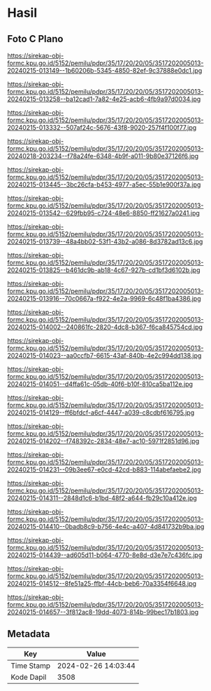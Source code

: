 # Hasil

## Foto C Plano

https://sirekap-obj-formc.kpu.go.id/5152/pemilu/pdpr/35/17/20/20/05/3517202005013-20240215-013149--1b60206b-5345-4850-82ef-9c37888e0dc1.jpg

https://sirekap-obj-formc.kpu.go.id/5152/pemilu/pdpr/35/17/20/20/05/3517202005013-20240215-013258--ba12cad1-7a82-4e25-acb6-4fb9a97d0034.jpg

https://sirekap-obj-formc.kpu.go.id/5152/pemilu/pdpr/35/17/20/20/05/3517202005013-20240215-013332--507af24c-5676-43f8-9020-257f4f100f77.jpg

https://sirekap-obj-formc.kpu.go.id/5152/pemilu/pdpr/35/17/20/20/05/3517202005013-20240218-203234--f78a24fe-6348-4b9f-a011-9b80e37126f6.jpg

https://sirekap-obj-formc.kpu.go.id/5152/pemilu/pdpr/35/17/20/20/05/3517202005013-20240215-013445--3bc26cfa-b453-4977-a5ec-55b1e900f37a.jpg

https://sirekap-obj-formc.kpu.go.id/5152/pemilu/pdpr/35/17/20/20/05/3517202005013-20240215-013542--629fbb95-c724-48e6-8850-ff21627a0241.jpg

https://sirekap-obj-formc.kpu.go.id/5152/pemilu/pdpr/35/17/20/20/05/3517202005013-20240215-013739--48a4bb02-53f1-43b2-a086-8d3782ad13c6.jpg

https://sirekap-obj-formc.kpu.go.id/5152/pemilu/pdpr/35/17/20/20/05/3517202005013-20240215-013825--b461dc9b-ab18-4c67-927b-cd1bf3d6102b.jpg

https://sirekap-obj-formc.kpu.go.id/5152/pemilu/pdpr/35/17/20/20/05/3517202005013-20240215-013916--70c0667a-f922-4e2a-9969-6c48f1ba4386.jpg

https://sirekap-obj-formc.kpu.go.id/5152/pemilu/pdpr/35/17/20/20/05/3517202005013-20240215-014002--240861fc-2820-4dc8-b367-f6ca845754cd.jpg

https://sirekap-obj-formc.kpu.go.id/5152/pemilu/pdpr/35/17/20/20/05/3517202005013-20240215-014023--aa0ccfb7-6615-43af-840b-4e2c994dd138.jpg

https://sirekap-obj-formc.kpu.go.id/5152/pemilu/pdpr/35/17/20/20/05/3517202005013-20240215-014051--d4ffa61c-05db-40f6-b10f-810ca5ba112e.jpg

https://sirekap-obj-formc.kpu.go.id/5152/pemilu/pdpr/35/17/20/20/05/3517202005013-20240215-014129--ff6bfdcf-a6cf-4447-a039-c8cdbf616795.jpg

https://sirekap-obj-formc.kpu.go.id/5152/pemilu/pdpr/35/17/20/20/05/3517202005013-20240215-014202--f748392c-2834-48e7-ac10-5971f2851d96.jpg

https://sirekap-obj-formc.kpu.go.id/5152/pemilu/pdpr/35/17/20/20/05/3517202005013-20240215-014231--09b3ee67-e0cd-42cd-b883-114abefaebe2.jpg

https://sirekap-obj-formc.kpu.go.id/5152/pemilu/pdpr/35/17/20/20/05/3517202005013-20240215-014311--2848d1c6-b1bd-48f2-a644-fb29c10a412e.jpg

https://sirekap-obj-formc.kpu.go.id/5152/pemilu/pdpr/35/17/20/20/05/3517202005013-20240215-014410--0badb8c9-b756-4e4c-a407-4d841732b9ba.jpg

https://sirekap-obj-formc.kpu.go.id/5152/pemilu/pdpr/35/17/20/20/05/3517202005013-20240215-014439--ad605d11-b064-4770-8e8d-d3e7e7c436fc.jpg

https://sirekap-obj-formc.kpu.go.id/5152/pemilu/pdpr/35/17/20/20/05/3517202005013-20240215-014512--8fe51a25-ffbf-44cb-beb6-70a3354f6648.jpg

https://sirekap-obj-formc.kpu.go.id/5152/pemilu/pdpr/35/17/20/20/05/3517202005013-20240215-014657--3f812ac8-19dd-4073-814b-99bec17b1803.jpg


## Metadata

| Key        | Value               |
| ---------- | ------------------- |
| Time Stamp | 2024-02-26 14:03:44 |
| Kode Dapil | 3508                |



